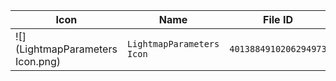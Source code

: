 | Icon | Name | File ID |
| ---  | ---  | ---     |
| ![](LightmapParameters Icon.png) | `LightmapParameters Icon` | `4013884910206294973` |

